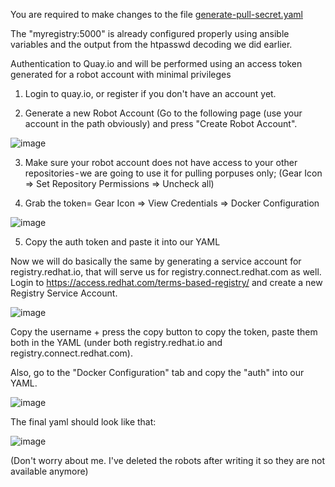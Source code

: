 You are required to make changes to the file [generate-pull-secret.yaml](generate-pull-secret.yaml)

The "myregistry:5000" is already configured properly using ansible variables and the output from the htpasswd decoding we did earlier.

Authentication to Quay.io and will be performed using an access token generated for a robot account with minimal privileges

1. Login to quay.io, or register if you don't have an account yet.


2. Generate a new Robot Account (Go to the following page (use your account in the path obviously) and press "Create Robot Account".

![image](https://user-images.githubusercontent.com/60185557/131517625-5d98cc5c-5b74-4e69-9ee1-b55f276b99a4.png)

3. Make sure your robot account does not have access to your other repositories - we are going to use it for pulling porpuses only; (Gear Icon => Set Repository Permissions => Uncheck all)


4. Grab the token= Gear Icon => View Credentials => Docker Configuration

![image](https://user-images.githubusercontent.com/60185557/131517581-0cfde36d-ea60-4d53-872d-857c84e377c9.png)

5. Copy the auth token and paste it into our YAML


Now we will do basically the same by generating a service account for registry.redhat.io, that will serve us for registry.connect.redhat.com as well.
Login to https://access.redhat.com/terms-based-registry/ and create a new Registry Service Account. 

![image](https://user-images.githubusercontent.com/60185557/131517445-a12bcde1-d1e1-4a9c-9017-b13d19ae166b.png)

Copy the username + press the copy button to copy the token, paste them both in the YAML (under both registry.redhat.io and registry.connect.redhat.com).

Also, go to the "Docker Configuration" tab and copy the "auth" into our YAML. 

![image](https://user-images.githubusercontent.com/60185557/131517509-02d667c8-e3ad-4047-bb8b-0ff62351b0fe.png)

The final yaml should look like that: 

![image](https://user-images.githubusercontent.com/60185557/131517533-16f7f0ec-2da8-4311-be1c-e3d455c605e1.png)


(Don't worry about me. I've deleted the robots after writing it so they are not available anymore)
